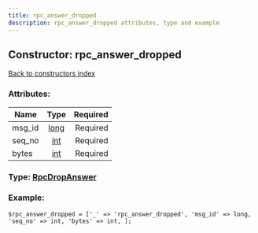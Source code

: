 ```yaml
---
title: rpc_answer_dropped
description: rpc_answer_dropped attributes, type and example
---
```

## Constructor: rpc\_answer\_dropped  
[Back to constructors index](index.md)



### Attributes:

| Name     |    Type       | Required |
|----------|:-------------:|---------:|
|msg\_id|[long](../types/long.md) | Required|
|seq\_no|[int](../types/int.md) | Required|
|bytes|[int](../types/int.md) | Required|



### Type: [RpcDropAnswer](../types/RpcDropAnswer.md)


### Example:

```
$rpc_answer_dropped = ['_' => 'rpc_answer_dropped', 'msg_id' => long, 'seq_no' => int, 'bytes' => int, ];
```